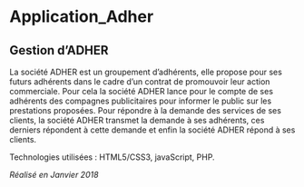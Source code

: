 # Application_Adher

## Gestion d’ADHER
La société ADHER est un groupement d’adhérents, elle propose pour ses
futurs adhérents dans le cadre d’un contrat de promouvoir leur action commerciale.
Pour cela la société ADHER lance pour le compte de ses adhérents des compagnes
publicitaires pour informer le public sur les prestations proposées. Pour répondre à la
demande des services de ses clients, la société ADHER transmet la demande à ses
adhérents, ces derniers répondent à cette demande et enfin la société ADHER répond
à ses clients. 

Technologies utilisées : HTML5/CSS3, javaScript, PHP.


_Réalisé en Janvier 2018_
